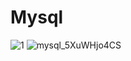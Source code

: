 # Mysql
![1](https://user-images.githubusercontent.com/95994543/160064988-f0e0760e-9cdc-429c-b7f5-3dceafda854c.png)
![mysql_5XuWHjo4CS](https://user-images.githubusercontent.com/95994543/160065262-61621b24-ec0d-49e3-be18-192760f9a95f.png)
